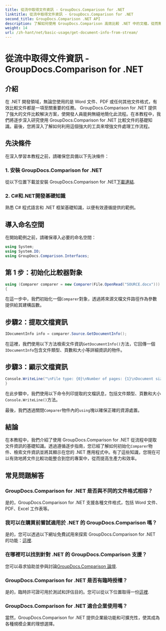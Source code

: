 ```yaml
---
title: 從流中取得文件資訊 - GroupDocs.Comparison for .NET
linktitle: 從流中取得文件資訊 - GroupDocs.Comparison for .NET
second_title: GroupDocs.Comparison .NET API
description: 了解如何使用 GroupDocs.Comparison 高效比較 .NET 中的文檔，從而無縫增強文檔處理工作流程。
weight: 14
url: /zh-hant/net/basic-usage/get-document-info-from-stream/
---
```


# 從流中取得文件資訊 - GroupDocs.Comparison for .NET

## 介紹
在 .NET 開發領域，無論您使用的是 Word 文件、PDF 或任何其他文件格式，有效比較文件都是一項至關重要的任務。 GroupDocs.Comparison for .NET 提供了強大的文件比較解決方案，使開發人員能夠無縫地簡化此流程。在本教程中，我們將逐步深入研究使用 GroupDocs.Comparison for .NET 比較文件的基礎知識。最後，您將深入了解如何利用這個強大的工具來增強文件處理工作流程。
## 先決條件
在深入學習本教程之前，請確保您具備以下先決條件：
### 1. 安裝 GroupDocs.Comparison for .NET
從以下位置下載並安裝 GroupDocs.Comparison for .NET[下載連結](https://releases.groupdocs.com/comparison/net/).
### 2. C#和.NET開發基礎知識
熟悉 C# 程式語言和 .NET 框架基礎知識，以便有效遵循提供的範例。

## 導入命名空間
在開始範例之前，請確保導入必要的命名空間：
```csharp
using System;
using System.IO;
using GroupDocs.Comparison.Interfaces;
```

## 第 1 步：初始化比較器對象
```csharp
using (Comparer comparer = new Comparer(File.OpenRead("SOURCE.docx")))
{
```
在這一步中，我們初始化一個`Comparer`對象，透過將來源文檔文件路徑作為參數提供給其建構函數。
## 步驟2：提取文檔資訊
```csharp
IDocumentInfo info = comparer.Source.GetDocumentInfo();
```
在這裡，我們使用以下方法檢索文件資訊`GetDocumentInfo()`方法，它回傳一個`IDocumentInfo`包含文件類型、頁數和大小等詳細資訊的物件。
## 步驟3：顯示文檔資訊
```csharp
Console.WriteLine("\nFile type: {0}\nNumber of pages: {1}\nDocument size: {2} bytes", info.FileType, info.PageCount, info.Size);
}
```
在此步驟中，我們使用以下命令列印提取的文檔訊息，包括文件類型、頁數和大小`Console.WriteLine()`方法。

最後，我們透過關閉`Comparer`物件內的`using`塊以確保正確的資源處置。

## 結論
在本教程中，我們介紹了使用 GroupDocs.Comparison for .NET 從流程中提取文件資訊的基礎知識。透過遵循逐步指南，您已經了解如何初始化`Comparer`物件、檢索文件資訊並將其顯示在您的 .NET 應用程式中。有了這些知識，您現在可以有效地將文件比較功能整合到您的專案中，從而提高生產力和效率。
## 常見問題解答
### GroupDocs.Comparison for .NET 是否與不同的文件格式相容？
是的，GroupDocs.Comparison for .NET 支援各種文件格式，包括 Word 文件、PDF、Excel 工作表等。
### 我可以在購買前嘗試適用於 .NET 的 GroupDocs.Comparison 嗎？
是的，您可以透過以下網址免費試用來探索 GroupDocs.Comparison for .NET 的功能：[這裡](https://releases.groupdocs.com/).
### 在哪裡可以找到針對 .NET 的 GroupDocs.Comparison 支援？
您可以尋求協助並參與討論[GroupDocs.Comparison 論壇](https://forum.groupdocs.com/c/comparison/12).
### GroupDocs.Comparison for .NET 是否有臨時授權？
是的，臨時許可證可用於測試和評估目的。您可以從以下位置取得一份[這裡](https://purchase.groupdocs.com/temporary-license/).
### GroupDocs.Comparison for .NET 適合企業使用嗎？
當然，GroupDocs.Comparison for .NET 提供企業級功能和可擴充性，使其成為各種規模企業的理想選擇。